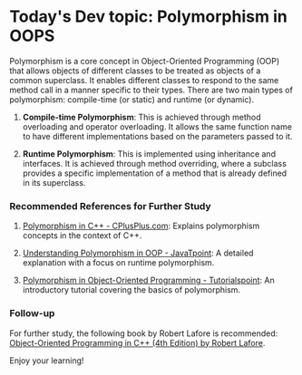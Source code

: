 # Today's Dev topic: Polymorphism in OOPS 

Polymorphism is a core concept in Object-Oriented Programming (OOP) that allows objects of different classes to be treated as objects of a common superclass. It enables different classes to respond to the same method call in a manner specific to their types. There are two main types of polymorphism: compile-time (or static) and runtime (or dynamic).

1. **Compile-time Polymorphism**: This is achieved through method overloading and operator overloading. It allows the same function name to have different implementations based on the parameters passed to it.

2. **Runtime Polymorphism**: This is implemented using inheritance and interfaces. It is achieved through method overriding, where a subclass provides a specific implementation of a method that is already defined in its superclass.

### Recommended References for Further Study

1. [Polymorphism in C++ - CPlusPlus.com](https://cplusplus.com/doc/tutorial/polymorphism/): Explains polymorphism concepts in the context of C++.

2. [Understanding Polymorphism in OOP - JavaTpoint](https://www.javatpoint.com/dynamic-polymorphism-in-java): A detailed explanation with a focus on runtime polymorphism.

3. [Polymorphism in Object-Oriented Programming - Tutorialspoint](https://www.tutorialspoint.com/cplusplus/cpp_polymorphism.htm): An introductory tutorial covering the basics of polymorphism.

### Follow-up
For further study, the following book by Robert Lafore is recommended: [Object-Oriented Programming in C++ (4th Edition) by Robert Lafore](https://dpvipracollege.in/wp-content/uploads/2023/01/Object-Oriented-Programming-in-C-4th-Ed-Robert-Lafore.pdf).

Enjoy your learning!
